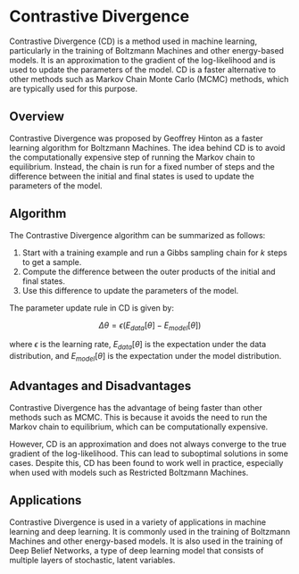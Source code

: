 # Contrastive Divergence

Contrastive Divergence (CD) is a method used in machine learning, particularly in the training of Boltzmann Machines and other energy-based models. It is an approximation to the gradient of the log-likelihood and is used to update the parameters of the model. CD is a faster alternative to other methods such as Markov Chain Monte Carlo (MCMC) methods, which are typically used for this purpose.

## Overview

Contrastive Divergence was proposed by Geoffrey Hinton as a faster learning algorithm for Boltzmann Machines. The idea behind CD is to avoid the computationally expensive step of running the Markov chain to equilibrium. Instead, the chain is run for a fixed number of steps and the difference between the initial and final states is used to update the parameters of the model.

## Algorithm

The Contrastive Divergence algorithm can be summarized as follows:

1. Start with a training example and run a Gibbs sampling chain for $k$ steps to get a sample.
2. Compute the difference between the outer products of the initial and final states.
3. Use this difference to update the parameters of the model.

The parameter update rule in CD is given by:


$$
\Delta \theta = \epsilon (E_{data}[\theta] - E_{model}[\theta])
$$


where $\epsilon$ is the learning rate, $E_{data}[\theta]$ is the expectation under the data distribution, and $E_{model}[\theta]$ is the expectation under the model distribution.

## Advantages and Disadvantages

Contrastive Divergence has the advantage of being faster than other methods such as MCMC. This is because it avoids the need to run the Markov chain to equilibrium, which can be computationally expensive.

However, CD is an approximation and does not always converge to the true gradient of the log-likelihood. This can lead to suboptimal solutions in some cases. Despite this, CD has been found to work well in practice, especially when used with models such as Restricted Boltzmann Machines.

## Applications

Contrastive Divergence is used in a variety of applications in machine learning and deep learning. It is commonly used in the training of Boltzmann Machines and other energy-based models. It is also used in the training of Deep Belief Networks, a type of deep learning model that consists of multiple layers of stochastic, latent variables.

